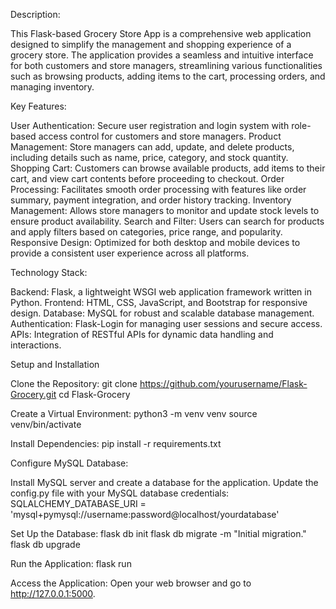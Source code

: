 Description:

This Flask-based Grocery Store App is a comprehensive web application designed to simplify the management and shopping experience of a grocery store. The application provides a seamless and intuitive interface for both customers and store managers, streamlining various functionalities such as browsing products, adding items to the cart, processing orders, and managing inventory.

Key Features:

User Authentication: Secure user registration and login system with role-based access control for customers and store managers.
Product Management: Store managers can add, update, and delete products, including details such as name, price, category, and stock quantity.
Shopping Cart: Customers can browse available products, add items to their cart, and view cart contents before proceeding to checkout.
Order Processing: Facilitates smooth order processing with features like order summary, payment integration, and order history tracking.
Inventory Management: Allows store managers to monitor and update stock levels to ensure product availability.
Search and Filter: Users can search for products and apply filters based on categories, price range, and popularity.
Responsive Design: Optimized for both desktop and mobile devices to provide a consistent user experience across all platforms.

Technology Stack:

Backend: Flask, a lightweight WSGI web application framework written in Python.
Frontend: HTML, CSS, JavaScript, and Bootstrap for responsive design.
Database: MySQL for robust and scalable database management.
Authentication: Flask-Login for managing user sessions and secure access.
APIs: Integration of RESTful APIs for dynamic data handling and interactions.

Setup and Installation

Clone the Repository:
git clone https://github.com/yourusername/Flask-Grocery.git
cd Flask-Grocery

Create a Virtual Environment:
python3 -m venv venv
source venv/bin/activate 

Install Dependencies:
pip install -r requirements.txt

Configure MySQL Database:

Install MySQL server and create a database for the application.
Update the config.py file with your MySQL database credentials:
SQLALCHEMY_DATABASE_URI = 'mysql+pymysql://username:password@localhost/yourdatabase'

Set Up the Database:
flask db init
flask db migrate -m "Initial migration."
flask db upgrade

Run the Application:
flask run

Access the Application:
Open your web browser and go to http://127.0.0.1:5000.
